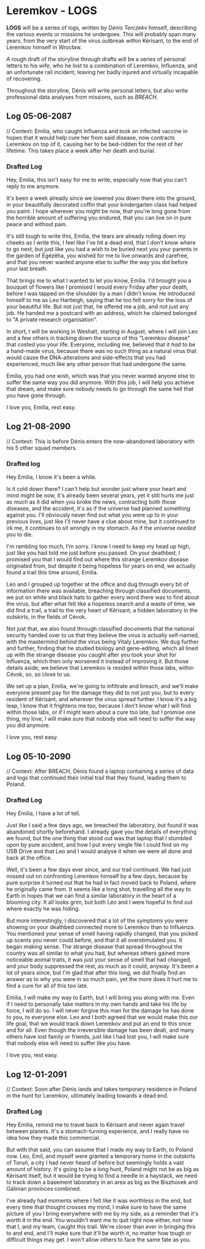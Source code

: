 # Leremkov - LOGS
**LOGS** will be a series of logs, written by *Dénis Terczekv* himself, describing the various events or missions he undergoes. This will probably span many years, from the very start of the virus outbreak within Kérisant, to the end of Leremkov himself in Wrocław.  
  
A rough draft of the storyline through drafts will be a series of personal letters to his wife, who he lost to a combination of Leremkov, Influenza, and an unfortunate rail incident, leaving her badly injured and virtually incapable of recovering.  
  
Throughout the storyline, Dénis will write personal letters, but also write professional data analyses from missions, such as *BREACH*.


## Log 05-06-2087
// Context: Emilia, who caught Influenza and took an infected vaccine in hopes that it would help cure her from said disease, now contracts Leremkov on top of it, causing her to be bed-ridden for the rest of her lifetime. This takes place a week after her death and burial.

### Drafted Log
Hey, Emilia, this isn't easy for me to write, especially now that you can't reply to me anymore.

It's been a week already since we lowered you down there into the ground, in your beautifully decorated coffin that your kindergarten class had helped you paint. I hope wherever you might be now, that you're long gone from the horrible amount of suffering you endured, that you can live on in pure peace and without pain. 

It's still tough to write this, Emilia, the tears are already rolling down my cheeks as I write this, I feel like I've hit a dead end, that I don't know where to go next, but just like you had a wish to be buried next you your parents in the garden of Égézëha, you wished for me to live onwards and carefree, and that you never wanted anyone else to suffer the way you did before your last breath.

That brings me to what I wanted to let you know, Emilia. I'd brought you a bouquet of flowers like I promised I would every Friday after your death, before I was tapped on the shoulder by a man I didn't know. He introduced himself to me as Leo Hartleigh, saying that he too felt sorry for the loss of your beautiful life. But not just that, he offered me a job, and not just any job. He handed me a postcard with an address, which he claimed belonged to "A private research organisation". 

In short, I will be working in Weshalt, starting in August, where I will join Leo and a few others in tracking down the source of this "Leremkov disease" that costed you your life. Everyone, including me, believed that it *had* to be a hand-made virus, because there was no such thing as a natural virus that would cause the DNA-alterations and side-effects that you had experienced, much like any other person that had undergone the same. 

Emilia, you had one wish, which was that you never wanted anyone else to suffer the same way you did anymore. With this job, I will help you achieve that dream, and make sure nobody needs to go through the same hell that you have gone through.

I love you, Emilia, rest easy.

## Log 21-08-2090
// Context: This is before Dénis enters the now-abandoned laboratory with his 5 other squad members.

### Drafted log
Hey Emilia, I know it's been a while.

Is it cold down there? I can't help but wonder just where your heart and mind might be now, it's already been several years, yet it still hurts me just as much as it did when you broke the news, contracting both those diseases, and the accident, it's as if the universe had planned something against you. I'll obviously never find out what you were up to in your previous lives, just like I'll never have a clue about mine, but it continued to irk me, it continues to sit wrongly in my stomach. As if the universe *needed* you to die.

I'm rambling too much, I'm sorry. I know I need to keep my head up high, just like you had told me just before you passed. On your deathbed, I promised you that I would find out where this strange Leremkov disease originated from, but despite it being hopeless for years on end, we actually found a trail this time around, Emilia.

Leo and I grouped up together at the office and dug through every bit of information there was available, breaching through classified documents, we put on white and black hats to gather every word there was to find about the virus, but after what felt like a hopeless search and a waste of time, we did find a trail, a trail to the very heart of Kérisant, a hidden laboratory in the outskirts, in the fields of Cévok. 

Not just that, we also found through classified documents that the national security handed over to us that they believe the virus is actually self-named, with the mastermind behind the virus being Vitaly Leremkov. We dug further and further, finding that he studied biology and gene-editing, which all lined up with the strange disease you caught after you took your shot for Influenza, which then only worsened it instead of improving it. But those details aside, we believe that Leremkov is resided within those labs, within Cévok, so, so close to us. 

We set up a plan, Emilia, we're going to infiltrate and breach, and we'll make everyone present pay for the damage they did to not just you, but to every resident of Kérisant, and wherever the virus spread further. I know it's a big leap, I know that it frightens me too, because I don't know what I will find within those labs, or if I might learn about a cure too late, but I promise one thing, my love, I will make sure that nobody else will need to suffer the way you did anymore.

I love you, rest easy.


## Log 05-10-2090
// Context: After BREACH, Dénis found a laptop containing a series of data and logs that continued their initial trail that they found, leading them to Poland.

### Drafted Log
Hey Emilia, I have a lot of tell.

Just like I said a few days ago, we breached the laboratory, but found it was abandoned shortly beforehand. I already gave you the details of everything we found, but the one thing that stood out was that laptop that I stumbled upon by pure accident, and how I put every single file I could find on my USB Drive and that Leo and I would analyse it when we were all done and back at the office.

Well, it's been a few days ever since, and our trail continued. We had just missed out on confronting Leremkov himself by a few days, because by pure surprise it turned out that he had in fact moved back to Poland, where he originally came from. It seems like a long shot, travelling all the way to Earth in hopes that we can find a similar laboratory in the heart of a blooming city. It all looks grim, but both Leo and I were hopeful to find out where exactly he was hiding.

But more interestingly, I discovered that a lot of the symptoms you were showing on your deathbed connected more to Leremkov than to Influenza. You mentioned your sense of smell having rapidly changed, that you picked up scents you never could before, and that it all overstimulated you. It began making sense. The strange disease that spread throughout the country was all similar to what you had, but whereas others gained more noticeable animal traits, it was just your sense of smell that had changed, and your body suppressed the rest, as much as it could, anyway. It's been a lot of years since, but I'm glad that after this long, we did finally find an answer as to why you were in so much pain, yet the more does it hurt me to find a cure for all of this too late. 

Emilia, I will make my way to Earth, but I will bring you along with me. Even if I need to personally take matters in my own hands and take his life by force, I will do so. I will never forgive this man for the damage he has done to you, to everyone else. Leo and I both agreed that we would make this our life goal, that we would track down Leremkov and put an end to this once and for all. Even though the irreversible damage has been dealt, and many others have lost family or friends, just like I had lost you, I will make sure that nobody else will need to suffer like you have.

I love you, rest easy.


## Log 12-01-2091
// Context: Soon after Dénis lands and takes temporary residence in Poland in the hunt for Leremkov, ultimately leading towards a dead end.

### Drafted Log
Hey Emilia, remind me to travel back to Kérisant and never again travel between planets. It's a stomach-turning experience, and I really have no idea how they made this commercial.  
  
But with that said, you can assume that I made my way to Earth, to Poland now. Leo, Emil, and myself were granted a temporary home in the outskirts of Toruń, a city I had never heard of before but seemingly holds a vast amount of history. It's going to be a long hunt, Poland might not be as big as Kérisant itself, but it would be trying to find a needle in a haystack, we need to track down a basement laboratory in an area as big as the Biszhúvek and Gálinian provinces combined. 

I've already had moments where I felt like it was worthless in the end, but every time that thought crosses my mind, I make sure to have the same picture of you I bring everywhere with me by my side, as a reminder that it's worth it in the end. You wouldn't want me to quit right now either, not now that I, and my team, caught this trail. We're closer than ever in bringing this to and end, and I'll make sure that it'll be worth it, no matter how tough or difficult things may get. I won't allow others to face the same fate as you.